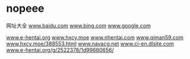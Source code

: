 # nopeee
网址大全
www.baidu.com
www.bing.com
www.google.com

www.e-hentai.org
www.hxcy.moe
www.nhentai.com
www.qiman59.com
www.hxcy.moe/388553.html
www.navacg.net
www.ci-en.dlsite.com
www.e-hentai.org/g/2522378/1d99680656/
